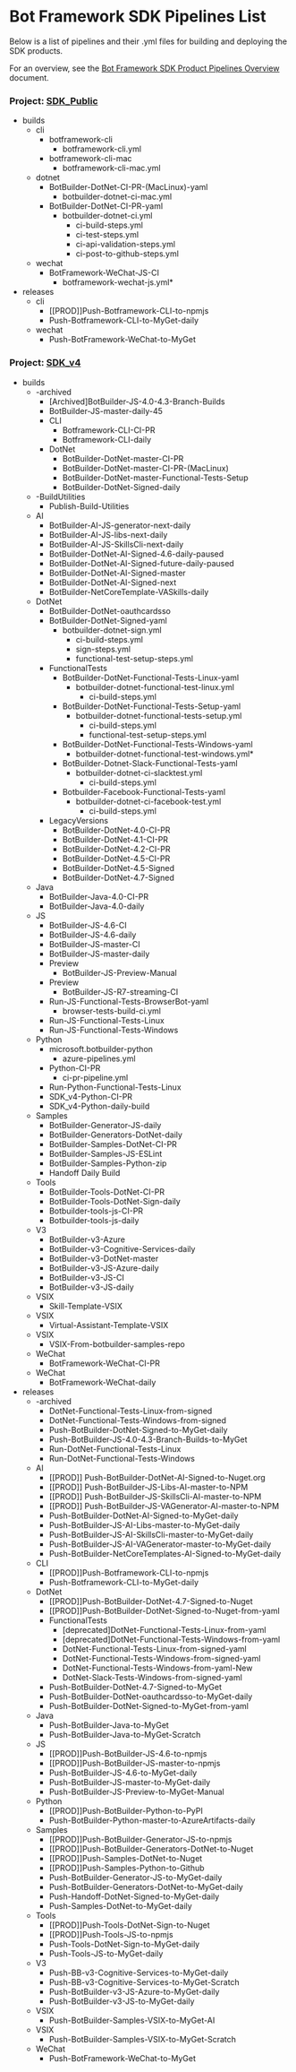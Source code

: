 # Bot Framework SDK Pipelines List
Below is a list of pipelines and their .yml files for building and deploying the SDK products.

For an overview, see the [Bot Framework SDK Product Pipelines Overview](BotrameworkSdkPipelinesOverview.md) document.

### Project: [SDK_Public](https://fuselabs.visualstudio.com/SDK_Public/_build?treeState=XGRvdG5ldCRcd2VjaGF0JFxjbGk%3D&view=folders)
  * builds
    * cli
      * botframework-cli
        * botframework-cli.yml
      * botframework-cli-mac
        * botframework-cli-mac.yml
    * dotnet
      * BotBuilder-DotNet-CI-PR-(MacLinux)-yaml
        * botbuilder-dotnet-ci-mac.yml
      * BotBuilder-DotNet-CI-PR-yaml
        * botbuilder-dotnet-ci.yml
          * ci-build-steps.yml
          * ci-test-steps.yml
          * ci-api-validation-steps.yml
          * ci-post-to-github-steps.yml
    * wechat
      * BotFramework-WeChat-JS-CI
        * botframework-wechat-js.yml*
  * releases
    * cli
      * [[PROD]]Push-Botframework-CLI-to-npmjs
      * Push-Botframework-CLI-to-MyGet-daily
    * wechat
      * Push-BotFramework-WeChat-to-MyGet
### Project: [SDK_v4](https://fuselabs.visualstudio.com/SDK_v4/_build?view=folders)
  * builds
    * -archived
      * [Archived]BotBuilder-JS-4.0-4.3-Branch-Builds
      * BotBuilder-JS-master-daily-45
      * CLI
        * Botframework-CLI-CI-PR
        * Botframework-CLI-daily
      * DotNet
        * BotBuilder-DotNet-master-CI-PR
        * BotBuilder-DotNet-master-CI-PR-(MacLinux)
        * BotBuilder-DotNet-master-Functional-Tests-Setup
        * BotBuilder-DotNet-Signed-daily
    * -BuildUtilities
      * Publish-Build-Utilities
    * AI
      * BotBuilder-AI-JS-generator-next-daily
      * BotBuilder-AI-JS-libs-next-daily
      * BotBuilder-AI-JS-SkillsCli-next-daily
      * BotBuilder-DotNet-AI-Signed-4.6-daily-paused
      * BotBuilder-DotNet-AI-Signed-future-daily-paused
      * BotBuilder-DotNet-AI-Signed-master
      * BotBuilder-DotNet-AI-Signed-next
      * BotBuilder-NetCoreTemplate-VASkills-daily
    * DotNet
      * BotBuilder-DotNet-oauthcardsso
      * BotBuilder-DotNet-Signed-yaml
        * botbuilder-dotnet-sign.yml
          * ci-build-steps.yml
          * sign-steps.yml
          * functional-test-setup-steps.yml
      * FunctionalTests
        * BotBuilder-DotNet-Functional-Tests-Linux-yaml
          * botbuilder-dotnet-functional-test-linux.yml
            * ci-build-steps.yml
        * BotBuilder-DotNet-Functional-Tests-Setup-yaml
          * botbuilder-dotnet-functional-tests-setup.yml
            * ci-build-steps.yml
            * functional-test-setup-steps.yml
        * BotBuilder-DotNet-Functional-Tests-Windows-yaml
          * botbuilder-dotnet-functional-test-windows.yml*
        * BotBuilder-Dotnet-Slack-Functional-Tests-yaml
          * botbuilder-dotnet-ci-slacktest.yml
            * ci-build-steps.yml
        * Botbuilder-Facebook-Functional-Tests-yaml
          * botbuilder-dotnet-ci-facebook-test.yml
            * ci-build-steps.yml
      * LegacyVersions
        * BotBuilder-DotNet-4.0-CI-PR
        * BotBuilder-DotNet-4.1-CI-PR
        * BotBuilder-DotNet-4.2-CI-PR
        * BotBuilder-DotNet-4.5-CI-PR
        * BotBuilder-DotNet-4.5-Signed
        * BotBuilder-DotNet-4.7-Signed
    * Java
      * BotBuilder-Java-4.0-CI-PR
      * BotBuilder-Java-4.0-daily
    * JS
      * BotBuilder-JS-4.6-CI
      * BotBuilder-JS-4.6-daily
      * BotBuilder-JS-master-CI
      * BotBuilder-JS-master-daily
      * Preview
        * BotBuilder-JS-Preview-Manual
      * Preview
        * BotBuilder-JS-R7-streaming-CI
      * Run-JS-Functional-Tests-BrowserBot-yaml
        * browser-tests-build-ci.yml
      * Run-JS-Functional-Tests-Linux
      * Run-JS-Functional-Tests-Windows
    * Python
      * microsoft.botbuilder-python
        * azure-pipelines.yml
      * Python-CI-PR
        * ci-pr-pipeline.yml
      * Run-Python-Functional-Tests-Linux
      * SDK_v4-Python-CI-PR
      * SDK_v4-Python-daily-build
    * Samples
      * BotBuilder-Generator-JS-daily
      * BotBuilder-Generators-DotNet-daily
      * BotBuilder-Samples-DotNet-CI-PR
      * BotBuilder-Samples-JS-ESLint
      * BotBuilder-Samples-Python-zip
      * Handoff Daily Build
    * Tools
      * BotBuilder-Tools-DotNet-CI-PR
      * BotBuilder-Tools-DotNet-Sign-daily
      * Botbuilder-tools-js-CI-PR
      * Botbuilder-tools-js-daily
    * V3
      * BotBuilder-v3-Azure
      * BotBuilder-v3-Cognitive-Services-daily
      * BotBuilder-v3-DotNet-master
      * BotBuilder-v3-JS-Azure-daily
      * BotBuilder-v3-JS-CI
      * BotBuilder-v3-JS-daily
    * VSIX
      * Skill-Template-VSIX
    * VSIX
      * Virtual-Assistant-Template-VSIX
    * VSIX
      * VSIX-From-botbuilder-samples-repo
    * WeChat
      * BotFramework-WeChat-CI-PR
    * WeChat
      * BotFramework-WeChat-daily
  * releases
    * -archived
      * DotNet-Functional-Tests-Linux-from-signed
      * DotNet-Functional-Tests-Windows-from-signed
      * Push-BotBuilder-DotNet-Signed-to-MyGet-daily
      * Push-BotBuilder-JS-4.0-4.3-Branch-Builds-to-MyGet
      * Run-DotNet-Functional-Tests-Linux
      * Run-DotNet-Functional-Tests-Windows
    * AI
      * [[PROD]] Push-BotBuilder-DotNet-AI-Signed-to-Nuget.org
      * [[PROD]] Push-BotBuilder-JS-Libs-AI-master-to-NPM
      * [[PROD]] Push-BotBuilder-JS-SkillsCli-AI-master-to-NPM
      * [[PROD]] Push-BotBuilder-JS-VAGenerator-AI-master-to-NPM
      * Push-BotBuilder-DotNet-AI-Signed-to-MyGet-daily
      * Push-BotBuilder-JS-AI-Libs-master-to-MyGet-daily
      * Push-BotBuilder-JS-AI-SkillsCli-master-to-MyGet-daily
      * Push-BotBuilder-JS-AI-VAGenerator-master-to-MyGet-daily
      * Push-BotBuilder-NetCoreTemplates-AI-Signed-to-MyGet-daily
    * CLI
      * [[PROD]]Push-Botframework-CLI-to-npmjs
      * Push-Botframework-CLI-to-MyGet-daily
    * DotNet
      * [[PROD]]Push-BotBuilder-DotNet-4.7-Signed-to-Nuget
      * [[PROD]]Push-BotBuilder-DotNet-Signed-to-Nuget-from-yaml
      * FunctionalTests
        * [deprecated]DotNet-Functional-Tests-Linux-from-yaml
        * [deprecated]DotNet-Functional-Tests-Windows-from-yaml
        * DotNet-Functional-Tests-Linux-from-signed-yaml
        * DotNet-Functional-Tests-Windows-from-signed-yaml
        * DotNet-Functional-Tests-Windows-from-yaml-New
        * DotNet-Slack-Tests-Windows-from-signed-yaml
      * Push-BotBuilder-DotNet-4.7-Signed-to-MyGet
      * Push-BotBuilder-DotNet-oauthcardsso-to-MyGet-daily
      * Push-BotBuilder-DotNet-Signed-to-MyGet-from-yaml
    * Java
      * Push-BotBuilder-Java-to-MyGet
      * Push-BotBuilder-Java-to-MyGet-Scratch
    * JS
      * [[PROD]]Push-BotBuilder-JS-4.6-to-npmjs
      * [[PROD]]Push-BotBuilder-JS-master-to-npmjs
      * Push-BotBuilder-JS-4.6-to-MyGet-daily
      * Push-BotBuilder-JS-master-to-MyGet-daily
      * Push-BotBuilder-JS-Preview-to-MyGet-Manual
    * Python
      * [[PROD]]Push-BotBuilder-Python-to-PyPI
      * Push-BotBuilder-Python-master-to-AzureArtifacts-daily
    * Samples
      * [[PROD]]Push-BotBuilder-Generator-JS-to-npmjs
      * [[PROD]]Push-BotBuilder-Generators-DotNet-to-Nuget
      * [[PROD]]Push-Samples-DotNet-to-Nuget
      * [[PROD]]Push-Samples-Python-to-Github
      * Push-BotBuilder-Generator-JS-to-MyGet-daily
      * Push-BotBuilder-Generators-DotNet-to-MyGet-daily
      * Push-Handoff-DotNet-Signed-to-MyGet-daily
      * Push-Samples-DotNet-to-MyGet-daily
    * Tools
      * [[PROD]]Push-Tools-DotNet-Sign-to-Nuget
      * [[PROD]]Push-Tools-JS-to-npmjs
      * Push-Tools-DotNet-Sign-to-MyGet-daily
      * Push-Tools-JS-to-MyGet-daily
    * V3
      * Push-BB-v3-Cognitive-Services-to-MyGet-daily
      * Push-BB-v3-Cognitive-Services-to-MyGet-Scratch
      * Push-BotBuilder-v3-JS-Azure-to-MyGet-daily
      * Push-BotBuilder-v3-JS-to-MyGet-daily
    * VSIX
      * Push-BotBuilder-Samples-VSIX-to-MyGet-AI
    * VSIX
      * Push-BotBuilder-Samples-VSIX-to-MyGet-Scratch
    * WeChat
      * Push-BotFramework-WeChat-to-MyGet
